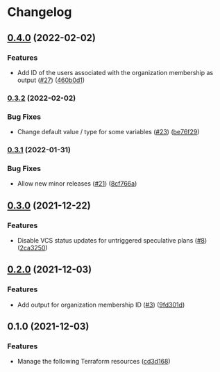 # Changelog

## [0.4.0](https://github.com/dhoppeIT/terraform-tfe-organization/compare/v0.3.2...v0.4.0) (2022-02-02)


### Features

* Add ID of the users associated with the organization membership as output ([#27](https://github.com/dhoppeIT/terraform-tfe-organization/issues/27)) ([460b0d1](https://github.com/dhoppeIT/terraform-tfe-organization/commit/460b0d19739c8a0426f6d01274dcdcf234e2990d))

### [0.3.2](https://github.com/dhoppeIT/terraform-tfe-organization/compare/v0.3.1...v0.3.2) (2022-02-02)


### Bug Fixes

* Change default value / type for some variables ([#23](https://github.com/dhoppeIT/terraform-tfe-organization/issues/23)) ([be76f29](https://github.com/dhoppeIT/terraform-tfe-organization/commit/be76f29b1cb1d655c4148471d7bb14ed11c58905))

### [0.3.1](https://github.com/dhoppeIT/terraform-tfe-organization/compare/v0.3.0...v0.3.1) (2022-01-31)


### Bug Fixes

* Allow new minor releases ([#21](https://github.com/dhoppeIT/terraform-tfe-organization/issues/21)) ([8cf766a](https://github.com/dhoppeIT/terraform-tfe-organization/commit/8cf766a8364b2866add101a74568bcd24c9b49df))

## [0.3.0](https://www.github.com/dhoppeIT/terraform-tfe-organization/compare/v0.2.0...v0.3.0) (2021-12-22)


### Features

* Disable VCS status updates for untriggered speculative plans ([#8](https://www.github.com/dhoppeIT/terraform-tfe-organization/issues/8)) ([2ca3250](https://www.github.com/dhoppeIT/terraform-tfe-organization/commit/2ca3250158490272b05af3f9cfa540fd71e79c58))

## [0.2.0](https://www.github.com/dhoppeIT/terraform-tfe-organization/compare/v0.1.0...v0.2.0) (2021-12-03)


### Features

* Add output for organization membership ID ([#3](https://www.github.com/dhoppeIT/terraform-tfe-organization/issues/3)) ([9fd301d](https://www.github.com/dhoppeIT/terraform-tfe-organization/commit/9fd301df9ea973545014c159dde9e580ea62462a))

## 0.1.0 (2021-12-03)


### Features

* Manage the following Terraform resources ([cd3d168](https://www.github.com/dhoppeIT/terraform-tfe-organization/commit/cd3d16881bcf08cecc4ca3fe8712c94e8f7e75e6))
